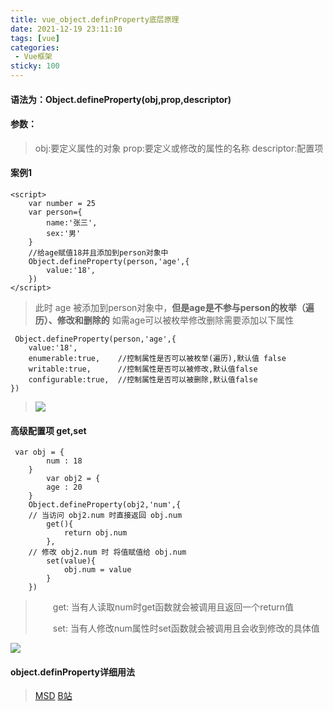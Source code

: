 ```yaml
---
title: vue_object.definProperty底层原理
date: 2021-12-19 23:11:10
tags: [vue]
categories:
 - Vue框架
sticky: 100
---
```

#### 语法为：Object.defineProperty(obj,prop,descriptor)

#### 参数：
> obj:要定义属性的对象
> prop:要定义或修改的属性的名称
> descriptor:配置项
#### 案例1
~~~
<script>
    var number = 25
    var person={
        name:'张三',
        sex:'男'
    }
    //给age赋值18并且添加到person对象中
    Object.defineProperty(person,'age',{
        value:'18',
    })
</script>
~~~
> 此时 age 被添加到person对象中，**但是age是不参与person的枚举（遍历）、修改和删除的**
> 如需age可以被枚举修改删除需要添加以下属性
~~~
 Object.defineProperty(person,'age',{
    value:'18',
    enumerable:true,    //控制属性是否可以被枚举(遍历),默认值 false
    writable:true,      //控制属性是否可以被修改,默认值false
    configurable:true,  //控制属性是否可以被删除,默认值false
})
~~~
> ![](http://img.zesion.top/picture/202203112220146.png)
#### 高级配置项 get,set 
~~~
 var obj = {
        num : 18
    }
        var obj2 = {
        age : 20
    }
    Object.defineProperty(obj2,'num',{
    // 当访问 obj2.num 时直接返回 obj.num
        get(){
            return obj.num
        },
    // 修改 obj2.num 时 将值赋值给 obj.num
        set(value){
            obj.num = value
        }
    })
~~~
> <p style="text-indent:2em">get: 当有人读取num时get函数就会被调用且返回一个return值</p>
> <p style="text-indent:2em">set: 当有人修改num属性时set函数就会被调用且会收到修改的具体值</p>

![](http://img.zesion.top/picture/202203112220200.png)
#### object.definProperty详细用法
> [MSD](https://developer.mozilla.org/zh-CN/docs/Web/JavaScript/Reference/Global_Objects/Object/defineProperty)
> [B站](https://www.bilibili.com/video/BV1Zy4y1K7SH?p=11)